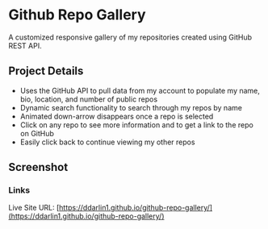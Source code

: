 # Github Repo Gallery
A customized responsive gallery of my repositories created using GitHub REST API.
## Project Details
- Uses the GitHub API to pull data from my account to populate my name, bio, location, and number of public repos
- Dynamic search functionality to search through my repos by name
- Animated down-arrow disappears once a repo is selected
- Click on any repo to see more information and to get a link to the repo on GitHub
- Easily click back to continue viewing my other repos
## Screenshot

### Links
Live Site URL: [https://ddarlin1.github.io/github-repo-gallery/](https://ddarlin1.github.io/github-repo-gallery/)
